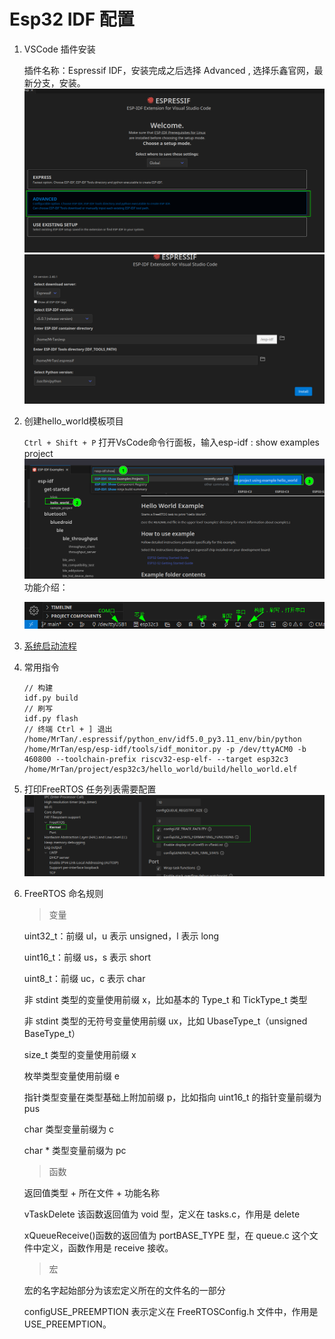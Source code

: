 # Esp32 IDF 配置

1. VSCode 插件安装

   插件名称：Espressif IDF，安装完成之后选择 Advanced , 选择乐鑫官网，最新分支，安装。 ![1](./img/2023-05-06_15-27.png) ![2](./img/2023-05-06_15-29.png)

2. 创建hello_world模板项目

   `Ctrl + Shift + P` 打开VsCode命令行面板，输入esp-idf : show examples project ![1](./img/2023-05-06_15-31.png)功能介绍：

   ![2](./img/2023-05-06_15-38.png)

3. [系统启动流程](https://docs.espressif.com/projects/esp-idf/zh_CN/v5.0.1/esp32c3/api-guides/startup.html)

4. 常用指令

   ```shell
   // 构建
   idf.py build 
   // 刷写
   idf.py flash
   // 终端 Ctrl + ] 退出
   /home/MrTan/.espressif/python_env/idf5.0_py3.11_env/bin/python /home/MrTan/esp/esp-idf/tools/idf_monitor.py -p /dev/ttyACM0 -b 460800 --toolchain-prefix riscv32-esp-elf- --target esp32c3 /home/MrTan/project/esp32c3/hello_world/build/hello_world.elf
   ```


5. 打印FreeRTOS 任务列表需要配置 ![1](./img/2023-05-09_11-13.png)

6. FreeRTOS 命名规则

   > 变量

   uint32_t：前缀 ul，u 表示 unsigned，l 表示 long

   uint16_t：前缀 us，s 表示 short

   uint8_t：前缀 uc，c 表示 char

   非 stdint 类型的变量使用前缀 x，比如基本的 Type_t 和 TickType_t 类型

   非 stdint 类型的无符号变量使用前缀 ux，比如 UbaseType_t（unsigned BaseType_t）

   size_t 类型的变量使用前缀 x

   枚举类型变量使用前缀 e

   指针类型变量在类型基础上附加前缀 p，比如指向 uint16_t 的指针变量前缀为 pus

   char 类型变量前缀为 c

   char * 类型变量前缀为 pc
   
   > 函数
   
   返回值类型 + 所在文件 + 功能名称
   
   vTaskDelete 该函数返回值为 void 型，定义在 tasks.c，作用是 delete
   
   xQueueReceive()函数的返回值为 portBASE_TYPE 型，在 queue.c 这个文件中定义，函数作用是 receive 接收。
   
   > 宏
   
   宏的名字起始部分为该宏定义所在的文件名的一部分
   
   configUSE_PREEMPTION 表示定义在 FreeRTOSConfig.h 文件中，作用是 USE_PREEMPTION。
